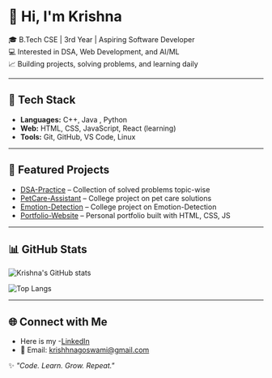 # 👋 Hi, I'm Krishna  

🎓 B.Tech CSE | 3rd Year | Aspiring Software Developer   
💻 Interested in DSA, Web Development, and AI/ML     
📈 Building projects, solving problems, and learning daily  

---

## 🔧 Tech Stack  
- **Languages:** C++, Java , Python  
- **Web:** HTML, CSS, JavaScript, React (learning)  
- **Tools:** Git, GitHub, VS Code, Linux  

---

## 📂 Featured Projects  
- [DSA-Practice](https://github.com/your-username/DSA-Practice) – Collection of solved problems topic-wise  
- [PetCare-Assistant](https://github.com/your-username/PetCare-Assistant) – College project on pet care solutions
- [Emotion-Detection](https://github.com/your-username/Emotion-Detection) – College project on Emotion-Detection
- [Portfolio-Website](https://github.com/your-username/Portfolio-Website) – Personal portfolio built with HTML, CSS, JS  

---

## 📊 GitHub Stats  
![Krishna's GitHub stats](https://github-readme-stats.vercel.app/api?username=your-username&show_icons=true&theme=radical)  

![Top Langs](https://github-readme-stats.vercel.app/api/top-langs/?username=your-username&layout=compact&theme=radical)  

---

## 🌐 Connect with Me  
- Here is my -[LinkedIn](https://www.linkedin.com/in/krishna-goswami-001624319/)  
- 📧 Email: krishhnagoswami@gmail.com  

✨ *"Code. Learn. Grow. Repeat."*  

